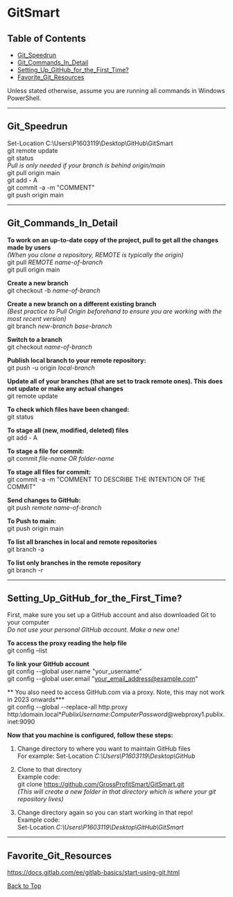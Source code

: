 <a name="BackToTop"></a>

# GitSmart

## Table of Contents
- [Git_Speedrun](#Git_Speedrun)
- [Git_Commands_In_Detail](#Git_Commands_In_Detail)
- [Setting_Up_GitHub_for_the_First_Time?](#Setting_Up_GitHub_for_the_First_Time?)
- [Favorite_Git_Resources](#Favorite_Git_Resources)

Unless stated otherwise, assume you are running all commands in Windows PowerShell.

---

<a name="Git_Speedrun"></a>  

## Git_Speedrun  
Set-Location C:\Users\P1603119\Desktop\GitHub\GitSmart  
git remote update  
git status  
*Pull is only needed if your branch is behind origin/main*   
git pull origin main  
git add - A  
git commit -a -m "COMMENT"  
git push origin main  

---

<a name="Git_Commands_In_Detail"></a>  

## Git_Commands_In_Detail  
**To work on an up-to-date copy of the project, pull to get all the changes made by users**   
*(When you clone a repository, REMOTE is typically the origin)*    
git pull *REMOTE* *name-of-branch*  
git pull origin main  

**Create a new branch**  
git checkout -b *name-of-branch*

**Create a new branch on a different existing branch**  
*(Best practice to Pull Origin beforehand to ensure you are working with the most recent version)*   
git branch *new-branch* *base-branch* 

**Switch to a branch**    
git checkout *name-of-branch*    

**Publish local branch to your remote repository:**    
git push -u origin *local-branch*   

**Update all of your branches (that are set to track remote ones). This does not update or make any actual changes**  
git remote update   

**To check which files have been changed:**    
git status  

**To stage all (new, modified, deleted) files**   
git add - A

**To stage a file for commit:**   
git commit *file-name OR folder-name*

**To stage all files for commit:**   
git commit -a -m "COMMENT TO DESCRIBE THE INTENTION OF THE COMMIT"

**Send changes to GitHub:**   
git push *remote* *name-of-branch*

**To Push to main:**   
git push origin main

**To list all branches in local and remote repositories**   
git branch -a

**To list only branches in the remote repository**   
git branch -r

---

<a name="Setting_Up_GitHub_for_the_First_Time?"></a>

## Setting_Up_GitHub_for_the_First_Time? 
First, make sure you set up a GitHub account and also downloaded Git to your computer    
*Do not use your personal GItHub account. Make a new one!*    

**To access the proxy reading the help file**   
git config –list   

**To link your GitHub account**     
git config --global user.name "your_username"   
git config --global user.email "your_email_address@example.com"

** You also need to access GitHub.com via a proxy. Note, this may not work in 2023 onwards***    
git config --global --replace-all http.proxy http:\domain.local\**PublixUsername*:*ComputerPassword*@webproxy1.publix.inet:9090

**Now that you machine is configured, follow these steps:**    
1. Change directory to where you want to maintain GitHub files      
For example: Set-Location *C:\Users\P1603119\Desktop\GitHub*   

2. Clone to that directory   
Example code:   
git clone https://github.com/GrossProfitSmart/GitSmart.git   
*(This will create a new folder in that directory which is where your git repository lives)*

3. Change directory again so you can start working in that repo!   
Example code:   
Set-Location *C:\Users\P1603119\Desktop\GitHub\GitSmart*

<a name="Favorite_Git_Resources"></a>

---

## Favorite_Git_Resources   
https://docs.gitlab.com/ee/gitlab-basics/start-using-git.html

[Back to Top](#BackToTop)